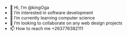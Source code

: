 - 👋 Hi, I’m @kingOga
- 👀 I’m interested in software development
- 🌱 I’m currently learning computer science
- 💞️ I’m looking to collaborate on any web design projects
- 📫 How to reach me +263776382111

<!---
kingOga/kingOga is a ✨ special ✨ repository because its `README.md` (this file) appears on your GitHub profile.
You can click the Preview link to take a look at your changes.
--->
